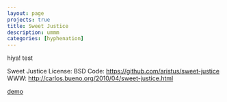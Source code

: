 ```yaml
---
layout: page
projects: true
title: Sweet Justice
description: ummm
categories: [hyphenation]
---
```


hiya! test

Sweet Justice 
License: BSD 
Code: https://github.com/aristus/sweet-justice 
WWW: http://carlos.bueno.org/2010/04/sweet-justice.html


[demo](../projects/{{page.title}}-demo.md)
